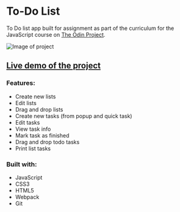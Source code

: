 # To-Do List
To Do list app built for assignment as part of the curriculum for the JavaScript course on [The Odin Project](https://www.theodinproject.com/courses/javascript/lessons/todo-list).

![Image of project](todo.gif)

## [Live demo of the project](https://stefank-29.github.io/To-Do-List/)

### Features:
* Create new lists
* Edit lists
* Drag and drop lists
* Create new tasks (from popup and quick task)
* Edit tasks
* View task info 
* Mark task as finished
* Drag and drop todo tasks
* Print list tasks

### Built with: 
* JavaScript
* CSS3
* HTML5
* Webpack
* Git
